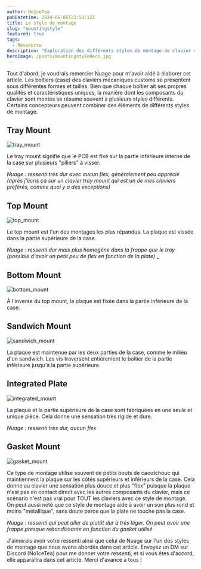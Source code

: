 ```yaml
---
author: No1ceTea
pubDatetime: 2024-06-06T22:53:12Z
title: Le style de montage
slug: "mountingstyle"
featured: true
tags:
  - Ressource
description: "Exploration des différents styles de montage de clavier custom."
heroImage: /posts/mountingstyleHero.jpg
---
```


Tout d'abord, je voudrais remercier Nuage pour m'avoir aidé à élaborer cet article. Les boîtiers (case) des claviers mécaniques customs se présentent sous différentes formes et tailles. Bien que chaque boîtier ait ses propres qualités et caractéristiques uniques, la manière dont les composants du clavier sont montés se résume souvent à plusieurs styles différents. Certains concepteurs peuvent combiner des éléments de différents styles de montage.

## Tray Mount

![tray_mount](/posts/tray_mount.jpg)

Le tray mount signifie que le PCB est fixé sur la partie inférieure interne de la case sur plusieurs "piliers" à visser.

_Nuage : ressenti très dur avec aucun flex, généralement peu apprécié (après j'écris ça sur un clavier tray mount qui est un de mes claviers préférés, comme quoi y a des exceptions)_

## Top Mount

![top_mount](/posts/top_mount.jpg)

Le top mount est l'un des montages les plus répandus. La plaque est vissée dans la partie supérieure de la case.

_Nuage : ressenti dur mais plus homogène dans la frappe que le tray (possible d'avoir un petit peu de flex en fonction de la plate)_
\_

## Bottom Mount

![bottom_mount](/posts/bottom_mount.jpg)

À l'inverse du top mount, la plaque est fixée dans la partie inférieure de la case.

## Sandwich Mount

![sandwich_mount](/posts/sandwich_mount.jpg)

La plaque est maintenue par les deux parties de la case, comme le milieu d'un sandwich. Les vis traversent entièrement le boîtier de la partie inférieure jusqu'à la partie supérieure.

## Integrated Plate

![integrated_mount](/posts/integrated_mount.jpg)

La plaque et la partie supérieure de la case sont fabriquées en une seule et unique pièce. Cela donne une sensation très rigide et dure.

_Nuage : ressenti très dur, aucun flex_

## Gasket Mount

![gasket_mount](/posts/gasket_mount.jpg)

Ce type de montage utilise souvent de petits bouts de caoutchouc qui maintiennent la plaque sur les côtés supérieurs et inférieurs de la case. Cela donne au clavier une sensation plus douce et plus "flex" puisque la plaque n'est pas en contact direct avec les autres composants du clavier, mais ce scénario n'est pas vrai pour TOUT les claviers avec ce style de montage. On peut aussi noté que ce style de montage aide à avoir un son plus rond et moins "métallique", sans doute parce que la plate ne touche pas la case.

_Nuage : ressenti qui peut aller de plutôt dur à très léger. On peut avoir une frappe presque rebondissante en fonction du gasket utilisé_

J'aimerais avoir votre ressenti ainsi que celui de Nuage sur l'un des styles de montage que nous avons abordés dans cet article. Envoyez un DM sur Discord (No1ceTea) pour me donner votre ressenti, et si vous êtes d'accord, elle apparaîtra dans cet article. Merci d'avance à tous !
